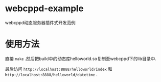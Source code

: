 # webcppd-example
webcppd动态服务器插件式开发范例

# 使用方法

直接
`
make
`
.然后把build中的动态库helloworld.so复制至webcppd下的lib目录中.

最后访问
`
http://localhost:8888/helloworld/index
`
和
`
http://localhost:8888/helloworld/datetime
`
.


